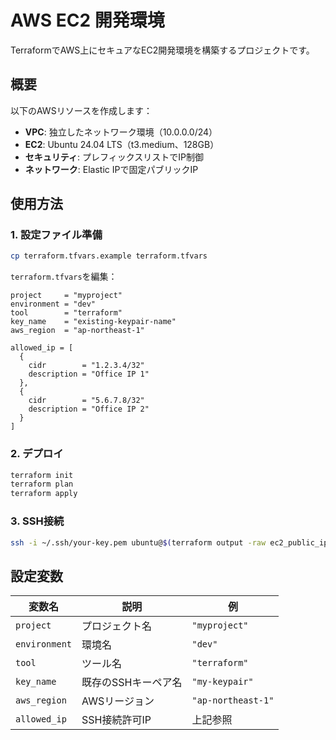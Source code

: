 # AWS EC2 開発環境

TerraformでAWS上にセキュアなEC2開発環境を構築するプロジェクトです。

## 概要

以下のAWSリソースを作成します：

- **VPC**: 独立したネットワーク環境（10.0.0.0/24）
- **EC2**: Ubuntu 24.04 LTS（t3.medium、128GB）
- **セキュリティ**: プレフィックスリストでIP制御
- **ネットワーク**: Elastic IPで固定パブリックIP


## 使用方法

### 1. 設定ファイル準備

```bash
cp terraform.tfvars.example terraform.tfvars
```

`terraform.tfvars`を編集：

```hcl
project     = "myproject"
environment = "dev"
tool        = "terraform"
key_name    = "existing-keypair-name"
aws_region  = "ap-northeast-1"

allowed_ip = [
  {
    cidr        = "1.2.3.4/32"
    description = "Office IP 1"
  },
  {
    cidr        = "5.6.7.8/32"
    description = "Office IP 2"
  }
]
```

### 2. デプロイ

```bash
terraform init
terraform plan
terraform apply
```

### 3. SSH接続

```bash
ssh -i ~/.ssh/your-key.pem ubuntu@$(terraform output -raw ec2_public_ip)
```

## 設定変数

| 変数名 | 説明 | 例 |
|--------|------|-----|
| `project` | プロジェクト名 | `"myproject"` |
| `environment` | 環境名 | `"dev"` |
| `tool` | ツール名 | `"terraform"` |
| `key_name` | 既存のSSHキーペア名 | `"my-keypair"` |
| `aws_region` | AWSリージョン | `"ap-northeast-1"` |
| `allowed_ip` | SSH接続許可IP | 上記参照 |
